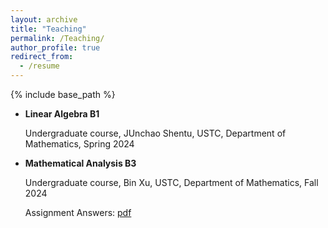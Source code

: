 ```yaml
---
layout: archive
title: "Teaching"
permalink: /Teaching/
author_profile: true
redirect_from:
  - /resume
---
```


{% include base_path %}
* **Linear Algebra B1**

  Undergraduate course, JUnchao Shentu, USTC, Department of Mathematics, Spring 2024


* **Mathematical Analysis B3**

  Undergraduate course, Bin Xu, USTC, Department of Mathematics, Fall 2024

  Assignment Answers: [pdf](https://drive.google.com/file/d/1Wg4-GqymXGt_C5GXHb22CiW_u_9S95NI/view?usp=sharing)

  

